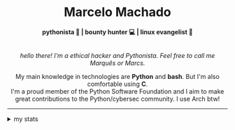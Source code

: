 <h1 align="center"> Marcelo Machado </h1> <!-- <img src="https://tryhackme-badges.s3.amazonaws.com/mmaachado.png" alt="TryHackMe"> -->
    
<div align="center">
<b>pythonista 🐍 | bounty hunter 💻 | linux evangelist 🐧</b>
<br>
<br>

<i>hello there! I'm a ethical hacker and Pythonista. Feel free to call me Marquês or Marcs.</i>

<p>

My main knowledge in technologies are **Python** and **bash**. But I'm also comfortable using **C**. <br/>
I'm a proud member of the Python Software Foundation and I aim to make great contributions to the Python/cybersec community. I use Arch btw!
</p>

</div>

---

<details closed>    
<summary>my stats</summary>

<!--START_SECTION:waka-->
**I'm a Night 🦉** 

```text
🌞 Morning    48 commits     ███░░░░░░░░░░░░░░░░░░░░░░   15.14% 
🌆 Daytime    104 commits    ████████░░░░░░░░░░░░░░░░░   32.81% 
🌃 Evening    154 commits    ████████████░░░░░░░░░░░░░   48.58% 
🌙 Night      11 commits     ░░░░░░░░░░░░░░░░░░░░░░░░░   3.47%

```


📊 **This Week I Spent My Time On** 

```text
⌚︎ Time Zone: America/Sao_Paulo

💬 Programming Languages: 
Markdown                 4 hrs 6 mins        █████████████░░░░░░░░░░░░   53.7% 
JavaScript               1 hr 39 mins        █████░░░░░░░░░░░░░░░░░░░░   21.65% 
JSON                     55 mins             ███░░░░░░░░░░░░░░░░░░░░░░   12.06% 
PowerShell               17 mins             █░░░░░░░░░░░░░░░░░░░░░░░░   3.85% 
Python                   16 mins             █░░░░░░░░░░░░░░░░░░░░░░░░   3.67%

🔥 Editors: 
VS Code                  3 hrs 53 mins       ████████████░░░░░░░░░░░░░   51.01% 
Obsidian                 3 hrs 44 mins       ████████████░░░░░░░░░░░░░   48.99%

💻 Operating System: 
Windows                  7 hrs 38 mins       █████████████████████████   100.0%

```


 Last Updated on 07/05/2025
<!--END_SECTION:waka-->

<!-- <div>
        <a target="_blank" rel="noopener noreferrer" href="https://github.com/mmaachado?tab=repositories"><img src="https://github-readme-stats.vercel.app/api/top-langs/?username=mmaachado&hide=html,css,swift,ruby&langs_count=6&hide_border=true&layout=compact&show_icons=true&line_height=10&theme=transparent&title_color=4a86d1&custom_title=favourite%20languages"
       alt="most used languages" align="right"></a>
     <a target="_blank" rel="noopener noreferrer" href="https://wakatime.com/@mmachado"><img width="400rem" src="https://github-readme-stats.vercel.app/api/wakatime?username=mmachado&theme=transparent&hide_border=true&hide=markdown,html,css,text,other,yaml,json,prolog,dart,docker,xml,gitconfig,TSQL&hide_title=true&line_height=50&langs_count=4&layout=default" alt="wakatime stats" align="left" /></a> 
        

</div>

 <img src="https://raw.githubusercontent.com/MicaelliMedeiros/micaellimedeiros/master/image/computer-illustration.png" min-width="400px" max-width="400px" width="400px" align="right" alt="computer-illustration.png"> -->
<!-- [![Buy me a coffee](https://img.shields.io/badge/Buy%20Me%20a%20Coffee-ffdd00?style=for-the-badge&logo=buy-me-a-coffee&logoColor=black)](https://www.buymeacoffee.com/anticodingclub) -->

</details>
